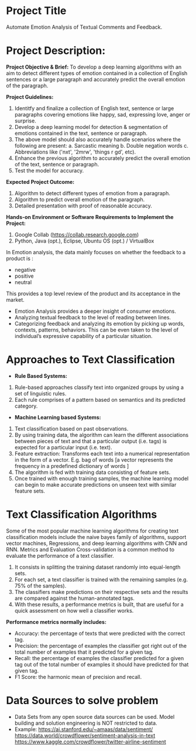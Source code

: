 # Project Title
Automate Emotion Analysis of Textual Comments and Feedback.
# Project Description:
**Project Objective & Brief:** To develop a deep learning algorithms with an aim to detect different types of emotion contained in a collection of English sentences or a large paragraph and accurately predict the overall emotion of the paragraph.

**Project Guidelines:** 
1. Identitfy and finalize a collection of English text, sentence or large paragraphs covering emotions like happy, sad, expressing love, anger or surprise.
2. Develop a deep learning model for detection & segmentation of emotions contained in the text, sentence or paragraph.
3. The above model should also accurately handle scenarios where the following are present:
a. Sarcastic meaning
b. Double negation words
c. Abbreviations like ('nxt', '2mrw', 'things r gd', etc).
4. Enhance the previous algorithm to accurately predict the overall emotion of the text, sentence or paragraph.
5. Test the model for accuracy.

**Expected Project Outcome:** 
1. Algorithm to detect different types of emotion from a paragraph. 
2. Algorithm to predict overall emotion of the paragraph. 
3. Detailed presentation with proof of reasonable accuracy.

**Hands-on Environment or Software Requirements to Implement the Project:**
1. Google Collab (https://collab.research.google.com) 
2. Python, Java (opt.), Eclipse, Ubuntu OS (opt.) / VirtualBox 

In Emotion analysis, the data mainly focuses on whether the feedback to a product is :

- negative
- positive
- neutral

This provides a top level review of the product and its acceptance in the market.

- Emotion Analysis provides a deeper insight of consumer emotions.
- Analyzing textual feedback to the level of reading between lines.
- Categorizing feedback and analyzing its emotion by picking up words, contexts, patterns, behaviors. This can be even taken to the level of individual’s expressive capability of a particular situation.

# Approaches to Text Classification
- **Rule Based Systems:**
1. Rule-based approaches classify text into organized groups by using a set of linguistic rules.
2. Each rule comprises of a pattern based on semantics and its predicted category. 
- **Machine Learning based Systems:**
1. Text classification based on past observations.
2. By using training data, the algorithm can learn the different associations between pieces of text and that a particular output (i.e. tags) is expected for a particular input (i.e. text).
3. Feature extraction: Transforms each text into a numerical representation in the form of a vector. E.g. bag of words [a vector represents the frequency in a predefined dictionary of words ]
4. The algorithm is fed with training data consisting of feature sets.
5. Once trained with enough training samples, the machine learning model can begin to make accurate predictions on unseen text with similar feature sets.

# Text Classification Algorithms
Some of the most popular machine learning algorithms for creating text classification models include the naive bayes family of algorithms, support vector machines, Regressions, and deep learning algorithms with CNN and RNN. Metrics and Evaluation Cross-validation is a common method to evaluate the performance of a text classifier.

1. It consists in splitting the training dataset randomly into equal-length sets.
2. For each set, a text classifier is trained with the remaining samples (e.g. 75% of the samples).
3. The classifiers make predictions on their respective sets and the results are compared against the human-annotated tags.
4. With these results, a performance metrics is built, that are useful for a quick assessment on how well a classifier works.

**Performance metrics normally includes:**
- Accuracy: the percentage of texts that were predicted with the correct tag.
- Precision: the percentage of examples the classifier got right out of the total number of examples that it predicted for a given tag.
- Recall: the percentage of examples the classifier predicted for a given tag out of the total number of examples it should have predicted for that given tag.
- F1 Score: the harmonic mean of precision and recall.

# Data Sources to solve problem
- Data Sets from any open source data sources can be used. Model building and solution engineering is NOT restricted to data.
- Example:
https://ai.stanford.edu/~amaas/data/sentiment/
https://data.world/crowdflower/sentiment-analysis-in-text
https://www.kaggle.com/crowdflower/twitter-airline-sentiment

    
